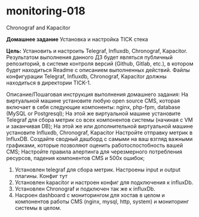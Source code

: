 # monitoring-018
Chronograf and Kapacitor

**Домашнее задание**
Установка и настройка TICK стека

**Цель:**
Установить и настроить Telegraf, Influxdb, Chronograf, Kapacitor.
Результатом выполнения данного ДЗ будет являться публичный репозиторий, в системе контроля версий (Github, Gitlab, etc.), в котором будет находиться Readme с описанием выполненных действий. Файлы конфигурации Telegraf, Influxdb, Chronograf, Kapacitor должны находиться в директории TICK-1.


Описание/Пошаговая инструкция выполнения домашнего задания:
На виртуальной машине установите любую open source CMS, которая включает в себя следующие компоненты: nginx, php-fpm, database (MySQL or Postgresql);
На этой же виртуальной машине установите Telegraf для сбора метрик со всех компонентов системы (начиная с VM и заканчивая DB);
На этой же или дополнительной виртуальной машине установите Influxdb, Chronograf, Kapacitor
Настройте отправку метрик в InfluxDB.
Создайте сводный дашборд с самыми на ваш взгляд важными графиками, которые позволяют оценить работоспостобность вашей CMS;
Настройте правила алертинга для черезмерного потребления ресурсов, падения компонентов CMS и 500х ошибок;


1. Установлен telegraf для сбора метрик. Настроены input и output плагины. Конфиг тут
2. Установлен kapacitor и настроен конфиг для подключения к influxDb.
3. Установлен Chronograf и подключен так же к influxDb.
4. Насроен dashboard с мониторингом для хостав в целом и компонентов работы CMS (nginx, mysql, http, system) и мониторинг системы в целом.

